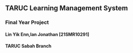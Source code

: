 ## TARUC Learning Management System
### Final Year Project
#### Lin Yik Enn,Ian Jonathan [21SMR10291]
#### TARUC Sabah Branch
